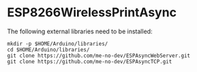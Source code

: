 # ESP8266WirelessPrintAsync

The following external libraries need to be installed:

```
mkdir -p $HOME/Arduino/libraries/
cd $HOME/Arduino/libraries/
git clone https://github.com/me-no-dev/ESPAsyncWebServer.git
git clone https://github.com/me-no-dev/ESPAsyncTCP.git
```
